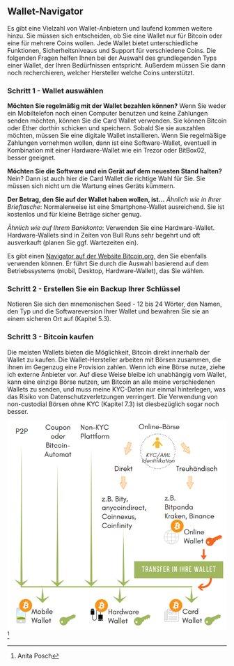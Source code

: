 ## Wallet-Navigator
Es gibt eine Vielzahl von Wallet-Anbietern und laufend kommen weitere hinzu. Sie müssen sich entscheiden, ob Sie eine Wallet nur für Bitcoin oder eine für mehrere Coins wollen. Jede Wallet bietet unterschiedliche Funktionen, Sicherheitsniveaus und Support für verschiedene Coins. Die folgenden Fragen helfen Ihnen bei der Auswahl des grundlegenden Typs einer Wallet, der Ihren Bedürfnissen entspricht. Außerdem müssen Sie dann noch recherchieren, welcher Hersteller welche Coins unterstützt.

### Schritt 1 - Wallet auswählen
**Möchten Sie regelmäßig mit der Wallet bezahlen können?**
Wenn Sie weder ein Mobiltelefon noch einen Computer benutzen und keine Zahlungen senden möchten, können Sie die Card Wallet verwenden. Sie können Bitcoin oder Ether dorthin schicken und speichern. Sobald Sie sie auszahlen möchten, müssen Sie eine digitale Wallet installieren. Wenn Sie regelmäßige Zahlungen vornehmen wollen, dann ist eine Software-Wallet, eventuell in Kombination mit einer Hardware-Wallet wie ein Trezor oder BitBox02, besser geeignet.

**Möchten Sie die Software und ein Gerät auf dem neuesten Stand halten?**
Nein? Dann ist auch hier die Card Wallet die richtige Wahl für Sie. Sie müssen sich nicht um die Wartung eines Geräts kümmern.

**Der Betrag, den Sie auf der Wallet haben wollen, ist...**
*Ähnlich wie in Ihrer Brieftasche*: Normalerweise ist eine Smartphone-Wallet ausreichend. Sie ist kostenlos und für kleine Beträge sicher genug.

*Ähnlich wie auf Ihrem Bankkonto*: Verwenden Sie eine Hardware-Wallet. Hardware-Wallets sind in Zeiten von Bull Runs sehr begehrt und oft ausverkauft (planen Sie ggf. Wartezeiten ein).

Es gibt einen [Navigator auf der Website Bitcoin.org](https://bitcoin.org/en/choose-your-wallet), den Sie ebenfalls verwenden können. Er führt Sie durch die Auswahl basierend auf dem Betriebssystems (mobil, Desktop, Hardware-Wallet), das Sie wählen.

### Schritt 2 - Erstellen Sie ein Backup Ihrer Schlüssel
Notieren Sie sich den mnemonischen Seed - 12 bis 24 Wörter, den Namen, den Typ und die Softwareversion Ihrer Wallet und bewahren Sie sie an einem sicheren Ort auf (Kapitel 5.3).

### Schritt 3 - Bitcoin kaufen
Die meisten Wallets bieten die Möglichkeit, Bitcoin direkt innerhalb der Wallet zu kaufen. Die Wallet-Hersteller arbeiten mit Börsen zusammen, die ihnen im Gegenzug eine Provision zahlen. Wenn ich eine Börse nutze, ziehe ich externe Anbieter vor. Auf diese Weise bleibe ich unabhängig vom Wallet, kann eine einzige Börse nutzen, um Bitcoin an alle meine verschiedenen Wallets zu senden, und muss meine KYC-Daten nur einmal hinterlegen, was das Risiko von Datenschutzverletzungen verringert. Die Verwendung von non-custodial Börsen ohne KYC (Kapitel 7.3) ist diesbezüglich sogar noch besser.

![Wie man Bitcoin bekommt](resources/_Buying-methods.png) [^72] 

[^72]: Anita Posch
